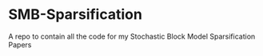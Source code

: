 # SMB-Sparsification
A repo to contain all the code for my Stochastic Block Model Sparsification Papers
